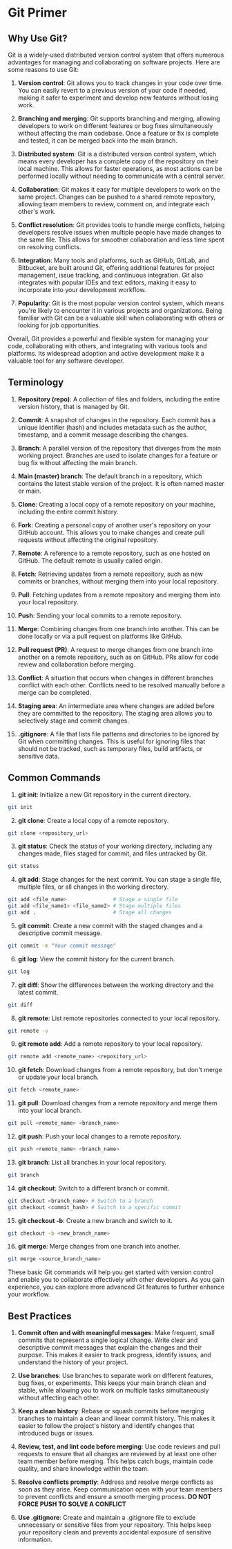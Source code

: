 # Git Primer

## Why Use Git?

Git is a widely-used distributed version control system that offers numerous advantages for managing and collaborating 
on software projects. Here are some reasons to use Git:

1. **Version control**: Git allows you to track changes in your code over time. You can easily revert to a previous 
version of your code if needed, making it safer to experiment and develop new features without losing work.

2. **Branching and merging**: Git supports branching and merging, allowing developers to work on different features 
or bug fixes simultaneously without affecting the main codebase. Once a feature or fix is complete and tested, it can 
be merged back into the main branch.

3. **Distributed system**: Git is a distributed version control system, which means every developer has a complete 
copy of the repository on their local machine. This allows for faster operations, as most actions can be performed 
locally without needing to communicate with a central server.

4. **Collaboration**: Git makes it easy for multiple developers to work on the same project. Changes can be pushed
to a shared remote repository, allowing team members to review, comment on, and integrate each other's work.

5. **Conflict resolution**: Git provides tools to handle merge conflicts, helping developers resolve issues when 
multiple people have made changes to the same file. This allows for smoother collaboration and less time spent on 
resolving conflicts.

6. **Integration**: Many tools and platforms, such as GitHub, GitLab, and Bitbucket, are built around Git, 
offering additional features for project management, issue tracking, and continuous integration. Git also integrates 
with popular IDEs and text editors, making it easy to incorporate into your development workflow.

7. **Popularity**: Git is the most popular version control system, which means you're likely to encounter it in
various projects and organizations. Being familiar with Git can be a valuable skill when collaborating with others
or looking for job opportunities.

Overall, Git provides a powerful and flexible system for managing your code, collaborating with others, and integrating 
with various tools and platforms. Its widespread adoption and active development make it a valuable tool for any software developer.

## Terminology
1. **Repository (repo)**: A collection of files and folders, including the entire version history, that is managed by Git.

2. **Commit**: A snapshot of changes in the repository. Each commit has a unique identifier (hash) and includes metadata
such as the author, timestamp, and a commit message describing the changes.

3. **Branch**: A parallel version of the repository that diverges from the main working project.
Branches are used to isolate changes for a feature or bug fix without affecting the main branch.

4. **Main (master) branch**: The default branch in a repository, which contains the latest stable version of the project. 
It is often named master or main.

5. **Clone**: Creating a local copy of a remote repository on your machine, including the entire commit history.

6. **Fork**: Creating a personal copy of another user's repository on your GitHub account. This allows you to make 
changes and create pull requests without affecting the original repository.

7. **Remote**: A reference to a remote repository, such as one hosted on GitHub. The default remote is usually called origin.

8. **Fetch**: Retrieving updates from a remote repository, such as new commits or branches, without merging them 
into your local repository.

9. **Pull**: Fetching updates from a remote repository and merging them into your local repository.

10. **Push**: Sending your local commits to a remote repository.

11. **Merge**: Combining changes from one branch into another. This can be done locally or via a pull request on platforms like GitHub.

12. **Pull request (PR)**: A request to merge changes from one branch into another on a remote repository, such as on GitHub. 
PRs allow for code review and collaboration before merging.

13. **Conflict**: A situation that occurs when changes in different branches conflict with each other. 
Conflicts need to be resolved manually before a merge can be completed.

14. **Staging area**: An intermediate area where changes are added before they are committed to the repository. 
The staging area allows you to selectively stage and commit changes.

15. **.gitignore**: A file that lists file patterns and directories to be ignored by Git when committing changes. 
This is useful for ignoring files that should not be tracked, such as temporary files, build artifacts, or sensitive data.

## Common Commands

1. **git init**: Initialize a new Git repository in the current directory.
```bash
git init
```

2. **git clone**: Create a local copy of a remote repository.

```bash
git clone <repository_url>
```

3. **git status**: Check the status of your working directory, including any changes made, files staged for commit, 
and files untracked by Git.
```bash
git status
```

4. **git add**: Stage changes for the next commit. You can stage a single file, multiple files, or all changes 
in the working directory.

```bash
git add <file_name>               # Stage a single file
git add <file_name1> <file_name2> # Stage multiple files
git add .                         # Stage all changes
```

5. **git commit**: Create a new commit with the staged changes and a descriptive commit message.

```bash
git commit -m "Your commit message"
```

6. **git log**: View the commit history for the current branch.

```bash
git log
```

7. **git diff**: Show the differences between the working directory and the latest commit.

```bash
git diff
```

8. **git remote**: List remote repositories connected to your local repository.

```bash
git remote -v
```

9. **git remote add**: Add a remote repository to your local repository.

```bash
git remote add <remote_name> <repository_url>
```

10. **git fetch**: Download changes from a remote repository, but don't merge or update your local branch.

```bash
git fetch <remote_name>
```

11. **git pull**: Download changes from a remote repository and merge them into your local branch.

```bash
git pull <remote_name> <branch_name>
```

12. **git push**: Push your local changes to a remote repository.

```bash
git push <remote_name> <branch_name>
```

13. **git branch**: List all branches in your local repository.

```bash
git branch
```

14. **git checkout**: Switch to a different branch or commit.

```bash
git checkout <branch_name> # Switch to a branch
git checkout <commit_hash> # Switch to a specific commit
```

15. **git checkout -b**: Create a new branch and switch to it.

```bash
git checkout -b <new_branch_name>
```

16. **git merge**: Merge changes from one branch into another.

```bash
git merge <source_branch_name>
```

These basic Git commands will help you get started with version control and enable you to collaborate effectively 
with other developers. As you gain experience, you can explore more advanced Git features to further enhance your workflow.

## Best Practices

1. **Commit often and with meaningful messages**: Make frequent, small commits that represent a single logical change. 
Write clear and descriptive commit messages that explain the changes and their purpose. This makes it easier to track 
progress, identify issues, and understand the history of your project.

2. **Use branches**: Use branches to separate work on different features, bug fixes, or experiments. 
This keeps your main branch clean and stable, while allowing you to work on multiple tasks simultaneously without 
affecting each other.

3. **Keep a clean history**: Rebase or squash commits before merging branches to maintain a clean and linear 
commit history. This makes it easier to follow the project's history and identify changes that introduced bugs or issues.

4. **Review, test, and lint code before merging**: Use code reviews and pull requests to ensure that all changes are 
reviewed by at least one other team member before merging. This helps catch bugs, maintain code quality, 
and share knowledge within the team.

5. **Resolve conflicts promptly**: Address and resolve merge conflicts as soon as they arise. Keep communication open 
with your team members to prevent conflicts and ensure a smooth merging process. **DO NOT FORCE PUSH TO SOLVE A CONFLICT**

6. **Use .gitignore**: Create and maintain a .gitignore file to exclude unnecessary or sensitive files from your 
repository. This helps keep your repository clean and prevents accidental exposure of sensitive information.

